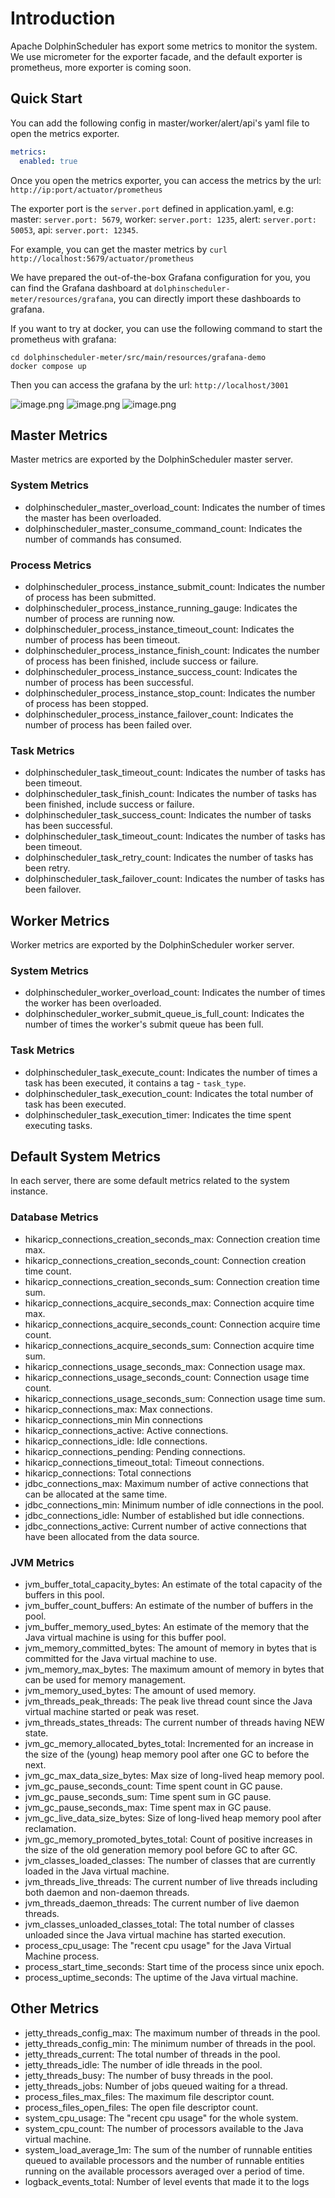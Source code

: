 # Introduction

Apache DolphinScheduler has export some metrics to monitor the system. We use micrometer for the exporter facade, and
the default exporter is prometheus, more exporter is coming soon.

## Quick Start

You can add the following config in master/worker/alert/api's yaml file to open the metrics exporter.

```yaml
metrics:
  enabled: true
```

Once you open the metrics exporter, you can access the metrics by the url: `http://ip:port/actuator/prometheus`

The exporter port is the `server.port` defined in application.yaml, e.g: master: `server.port: 5679`, worker: `server.port: 1235`, alert: `server.port: 50053`, api: `server.port: 12345`.

For example, you can get the master metrics by `curl http://localhost:5679/actuator/prometheus`

We have prepared the out-of-the-box Grafana configuration for you, you can find the Grafana dashboard
at `dolphinscheduler-meter/resources/grafana`, you can directly import these dashboards to grafana.

If you want to try at docker, you can use the following command to start the prometheus with grafana:

```shell
cd dolphinscheduler-meter/src/main/resources/grafana-demo
docker compose up
```

Then you can access the grafana by the url: `http://localhost/3001`

![image.png](../../../../img/metrics/metrics-master.png)
![image.png](../../../../img/metrics/metrics-worker.png)
![image.png](../../../../img/metrics/metrics-datasource.png)

## Master Metrics

Master metrics are exported by the DolphinScheduler master server.

### System Metrics

* dolphinscheduler_master_overload_count: Indicates the number of times the master has been overloaded.
* dolphinscheduler_master_consume_command_count: Indicates the number of commands has consumed.

### Process Metrics

* dolphinscheduler_process_instance_submit_count: Indicates the number of process has been submitted.
* dolphinscheduler_process_instance_running_gauge: Indicates the number of process are running now.
* dolphinscheduler_process_instance_timeout_count: Indicates the number of process has been timeout.
* dolphinscheduler_process_instance_finish_count: Indicates the number of process has been finished, include success or
  failure.
* dolphinscheduler_process_instance_success_count: Indicates the number of process has been successful.
* dolphinscheduler_process_instance_stop_count: Indicates the number of process has been stopped.
* dolphinscheduler_process_instance_failover_count: Indicates the number of process has been failed over.

### Task Metrics

* dolphinscheduler_task_timeout_count: Indicates the number of tasks has been timeout.
* dolphinscheduler_task_finish_count: Indicates the number of tasks has been finished, include success or failure.
* dolphinscheduler_task_success_count: Indicates the number of tasks has been successful.
* dolphinscheduler_task_timeout_count: Indicates the number of tasks has been timeout.
* dolphinscheduler_task_retry_count: Indicates the number of tasks has been retry.
* dolphinscheduler_task_failover_count: Indicates the number of tasks has been failover.

## Worker Metrics

Worker metrics are exported by the DolphinScheduler worker server.

### System Metrics

* dolphinscheduler_worker_overload_count: Indicates the number of times the worker has been overloaded.
* dolphinscheduler_worker_submit_queue_is_full_count: Indicates the number of times the worker's submit queue has been
  full.

### Task Metrics

* dolphinscheduler_task_execute_count: Indicates the number of times a task has been executed, it contains a tag -
  `task_type`.
* dolphinscheduler_task_execution_count: Indicates the total number of task has been executed.
* dolphinscheduler_task_execution_timer: Indicates the time spent executing tasks.

## Default System Metrics

In each server, there are some default metrics related to the system instance.

### Database Metrics

* hikaricp_connections_creation_seconds_max: Connection creation time max.
* hikaricp_connections_creation_seconds_count: Connection creation time count.
* hikaricp_connections_creation_seconds_sum: Connection creation time sum.
* hikaricp_connections_acquire_seconds_max: Connection acquire time max.
* hikaricp_connections_acquire_seconds_count: Connection acquire time count.
* hikaricp_connections_acquire_seconds_sum: Connection acquire time sum.
* hikaricp_connections_usage_seconds_max: Connection usage max.
* hikaricp_connections_usage_seconds_count: Connection usage time count.
* hikaricp_connections_usage_seconds_sum: Connection usage time sum.
* hikaricp_connections_max: Max connections.
* hikaricp_connections_min Min connections
* hikaricp_connections_active: Active connections.
* hikaricp_connections_idle: Idle connections.
* hikaricp_connections_pending: Pending connections.
* hikaricp_connections_timeout_total: Timeout connections.
* hikaricp_connections: Total connections
* jdbc_connections_max: Maximum number of active connections that can be allocated at the same time.
* jdbc_connections_min: Minimum number of idle connections in the pool.
* jdbc_connections_idle: Number of established but idle connections.
* jdbc_connections_active: Current number of active connections that have been allocated from the data source.

### JVM Metrics

* jvm_buffer_total_capacity_bytes: An estimate of the total capacity of the buffers in this pool.
* jvm_buffer_count_buffers: An estimate of the number of buffers in the pool.
* jvm_buffer_memory_used_bytes: An estimate of the memory that the Java virtual machine is using for this buffer pool.
* jvm_memory_committed_bytes: The amount of memory in bytes that is committed for the Java virtual machine to use.
* jvm_memory_max_bytes: The maximum amount of memory in bytes that can be used for memory management.
* jvm_memory_used_bytes: The amount of used memory.
* jvm_threads_peak_threads: The peak live thread count since the Java virtual machine started or peak was reset.
* jvm_threads_states_threads: The current number of threads having NEW state.
* jvm_gc_memory_allocated_bytes_total: Incremented for an increase in the size of the (young) heap memory pool after one GC to before the next.
* jvm_gc_max_data_size_bytes: Max size of long-lived heap memory pool.
* jvm_gc_pause_seconds_count: Time spent count in GC pause.
* jvm_gc_pause_seconds_sum: Time spent sum in GC pause.
* jvm_gc_pause_seconds_max: Time spent max in GC pause.
* jvm_gc_live_data_size_bytes: Size of long-lived heap memory pool after reclamation.
* jvm_gc_memory_promoted_bytes_total: Count of positive increases in the size of the old generation memory pool before GC to after GC.
* jvm_classes_loaded_classes: The number of classes that are currently loaded in the Java virtual machine.
* jvm_threads_live_threads: The current number of live threads including both daemon and non-daemon threads.
* jvm_threads_daemon_threads: The current number of live daemon threads.
* jvm_classes_unloaded_classes_total: The total number of classes unloaded since the Java virtual machine has started execution.
* process_cpu_usage: The "recent cpu usage" for the Java Virtual Machine process.
* process_start_time_seconds: Start time of the process since unix epoch.
* process_uptime_seconds: The uptime of the Java virtual machine.


## Other Metrics
* jetty_threads_config_max: The maximum number of threads in the pool.
* jetty_threads_config_min: The minimum number of threads in the pool.
* jetty_threads_current: The total number of threads in the pool.
* jetty_threads_idle: The number of idle threads in the pool.
* jetty_threads_busy: The number of busy threads in the pool.
* jetty_threads_jobs: Number of jobs queued waiting for a thread.
* process_files_max_files: The maximum file descriptor count.
* process_files_open_files: The open file descriptor count.
* system_cpu_usage: The "recent cpu usage" for the whole system.
* system_cpu_count: The number of processors available to the Java virtual machine.
* system_load_average_1m: The sum of the number of runnable entities queued to available processors and the number of runnable entities running on the available processors averaged over a period of time.
* logback_events_total: Number of level events that made it to the logs